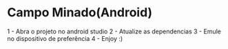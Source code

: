 # Campo Minado(Android)

 1 - Abra o projeto no android studio
 2 - Atualize as dependencias
 3 - Emule no dispositivo de preferência 
 4 - Enjoy :)


